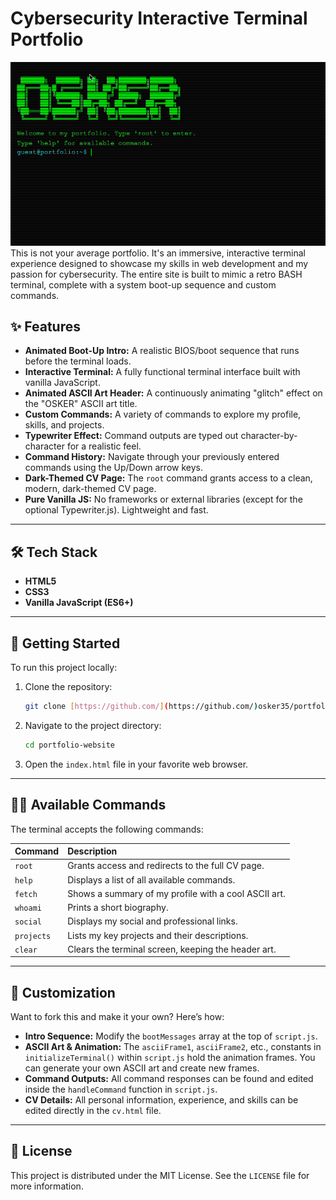 # Cybersecurity Interactive Terminal Portfolio

![Portfolio Demo GIF](https://github.com/osker35/portfolio-website/blob/main/demo.gif?raw=true) 
This is not your average portfolio. It's an immersive, interactive terminal experience designed to showcase my skills in web development and my passion for cybersecurity. The entire site is built to mimic a retro BASH terminal, complete with a system boot-up sequence and custom commands.

## ✨ Features

* **Animated Boot-Up Intro:** A realistic BIOS/boot sequence that runs before the terminal loads.
* **Interactive Terminal:** A fully functional terminal interface built with vanilla JavaScript.
* **Animated ASCII Art Header:** A continuously animating "glitch" effect on the "OSKER" ASCII art title.
* **Custom Commands:** A variety of commands to explore my profile, skills, and projects.
* **Typewriter Effect:** Command outputs are typed out character-by-character for a realistic feel.
* **Command History:** Navigate through your previously entered commands using the Up/Down arrow keys.
* **Dark-Themed CV Page:** The `root` command grants access to a clean, modern, dark-themed CV page.
* **Pure Vanilla JS:** No frameworks or external libraries (except for the optional Typewriter.js). Lightweight and fast.

---

## 🛠️ Tech Stack

* **HTML5**
* **CSS3**
* **Vanilla JavaScript (ES6+)**

---

## 🚀 Getting Started

To run this project locally:

1.  Clone the repository:
    ```bash
    git clone [https://github.com/](https://github.com/)osker35/portfolio-website.git
    ```
2.  Navigate to the project directory:
    ```bash
    cd portfolio-website
    ```
3.  Open the `index.html` file in your favorite web browser.

---

## 👨‍💻 Available Commands

The terminal accepts the following commands:

| Command    | Description                                          |
| :--------- | :--------------------------------------------------- |
| `root`     | Grants access and redirects to the full CV page.     |
| `help`     | Displays a list of all available commands.           |
| `fetch`    | Shows a summary of my profile with a cool ASCII art. |
| `whoami`   | Prints a short biography.                            |
| `social`   | Displays my social and professional links.           |
| `projects` | Lists my key projects and their descriptions.        |
| `clear`    | Clears the terminal screen, keeping the header art.  |

---

## 🎨 Customization

Want to fork this and make it your own? Here’s how:

* **Intro Sequence:** Modify the `bootMessages` array at the top of `script.js`.
* **ASCII Art & Animation:** The `asciiFrame1`, `asciiFrame2`, etc., constants in `initializeTerminal()` within `script.js` hold the animation frames. You can generate your own ASCII art and create new frames.
* **Command Outputs:** All command responses can be found and edited inside the `handleCommand` function in `script.js`.
* **CV Details:** All personal information, experience, and skills can be edited directly in the `cv.html` file.

---

## 📄 License

This project is distributed under the MIT License. See the `LICENSE` file for more information.
